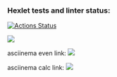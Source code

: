 ### Hexlet tests and linter status:
[![Actions Status](https://github.com/user-9e/backend-project-44/workflows/hexlet-check/badge.svg)](https://github.com/user-9e/backend-project-44/actions)

<a href="https://codeclimate.com/github/user-9e/backend-project-44/maintainability"><img src="https://api.codeclimate.com/v1/badges/6d9e0f11e02ac71dd4b7/maintainability" /></a>

asciinema even link:  <a href="https://asciinema.org/a/94Ofqr9lUykMasrxWz9rmuO0b" target="_blank"><img src="https://asciinema.org/a/94Ofqr9lUykMasrxWz9rmuO0b.svg" /></a>

asciinema calc link: <a href="https://asciinema.org/a/8AHSAO2iiwRUxzvI8gP767wLL" target="_blank"><img src="https://asciinema.org/a/8AHSAO2iiwRUxzvI8gP767wLL.svg" /></a>